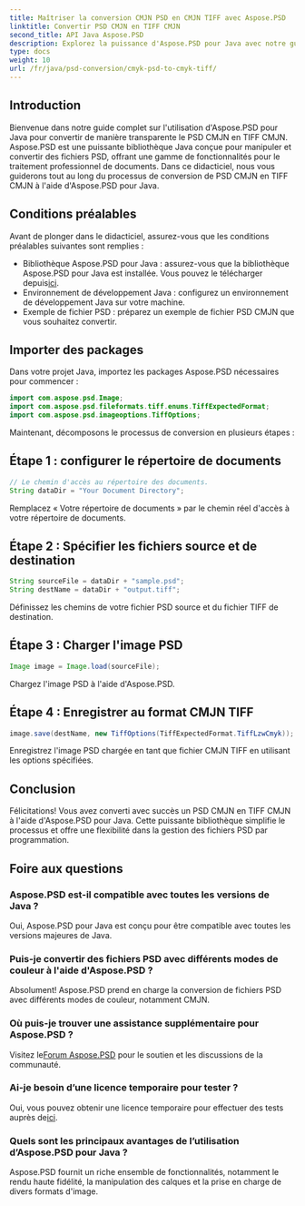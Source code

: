 ```yaml
---
title: Maîtriser la conversion CMJN PSD en CMJN TIFF avec Aspose.PSD
linktitle: Convertir PSD CMJN en TIFF CMJN
second_title: API Java Aspose.PSD
description: Explorez la puissance d'Aspose.PSD pour Java avec notre guide étape par étape sur la conversion de PSD CMJN en TIFF CMJN. Boostez vos capacités de traitement de documents sans effort !
type: docs
weight: 10
url: /fr/java/psd-conversion/cmyk-psd-to-cmyk-tiff/
---
```

## Introduction
Bienvenue dans notre guide complet sur l'utilisation d'Aspose.PSD pour Java pour convertir de manière transparente le PSD CMJN en TIFF CMJN. Aspose.PSD est une puissante bibliothèque Java conçue pour manipuler et convertir des fichiers PSD, offrant une gamme de fonctionnalités pour le traitement professionnel de documents. Dans ce didacticiel, nous vous guiderons tout au long du processus de conversion de PSD CMJN en TIFF CMJN à l'aide d'Aspose.PSD pour Java.
## Conditions préalables
Avant de plonger dans le didacticiel, assurez-vous que les conditions préalables suivantes sont remplies :
- Bibliothèque Aspose.PSD pour Java : assurez-vous que la bibliothèque Aspose.PSD pour Java est installée. Vous pouvez le télécharger depuis[ici](https://releases.aspose.com/psd/java/).
- Environnement de développement Java : configurez un environnement de développement Java sur votre machine.
- Exemple de fichier PSD : préparez un exemple de fichier PSD CMJN que vous souhaitez convertir.
## Importer des packages
Dans votre projet Java, importez les packages Aspose.PSD nécessaires pour commencer :
```java
import com.aspose.psd.Image;
import com.aspose.psd.fileformats.tiff.enums.TiffExpectedFormat;
import com.aspose.psd.imageoptions.TiffOptions;
```
Maintenant, décomposons le processus de conversion en plusieurs étapes :
## Étape 1 : configurer le répertoire de documents
```java
// Le chemin d'accès au répertoire des documents.
String dataDir = "Your Document Directory";
```
Remplacez « Votre répertoire de documents » par le chemin réel d'accès à votre répertoire de documents.
## Étape 2 : Spécifier les fichiers source et de destination
```java
String sourceFile = dataDir + "sample.psd";
String destName = dataDir + "output.tiff";
```
Définissez les chemins de votre fichier PSD source et du fichier TIFF de destination.
## Étape 3 : Charger l'image PSD
```java
Image image = Image.load(sourceFile);
```
Chargez l'image PSD à l'aide d'Aspose.PSD.
## Étape 4 : Enregistrer au format CMJN TIFF
```java
image.save(destName, new TiffOptions(TiffExpectedFormat.TiffLzwCmyk));
```
Enregistrez l'image PSD chargée en tant que fichier CMJN TIFF en utilisant les options spécifiées.
## Conclusion
Félicitations! Vous avez converti avec succès un PSD CMJN en TIFF CMJN à l'aide d'Aspose.PSD pour Java. Cette puissante bibliothèque simplifie le processus et offre une flexibilité dans la gestion des fichiers PSD par programmation.
## Foire aux questions
### Aspose.PSD est-il compatible avec toutes les versions de Java ?
Oui, Aspose.PSD pour Java est conçu pour être compatible avec toutes les versions majeures de Java.
### Puis-je convertir des fichiers PSD avec différents modes de couleur à l'aide d'Aspose.PSD ?
Absolument! Aspose.PSD prend en charge la conversion de fichiers PSD avec différents modes de couleur, notamment CMJN.
### Où puis-je trouver une assistance supplémentaire pour Aspose.PSD ?
 Visitez le[Forum Aspose.PSD](https://forum.aspose.com/c/psd/34) pour le soutien et les discussions de la communauté.
### Ai-je besoin d’une licence temporaire pour tester ?
 Oui, vous pouvez obtenir une licence temporaire pour effectuer des tests auprès de[ici](https://purchase.aspose.com/temporary-license/).
### Quels sont les principaux avantages de l’utilisation d’Aspose.PSD pour Java ?
Aspose.PSD fournit un riche ensemble de fonctionnalités, notamment le rendu haute fidélité, la manipulation des calques et la prise en charge de divers formats d'image.